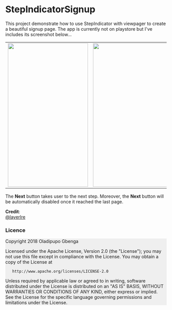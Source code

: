 # StepIndicatorSignup
This project demonstrate how to use StepIndicator with viewpager to create a beautiful signup page. The app is currently not on playstore but I've includes its screenshot below...

<table border="0"><tr><td>
<img height="450" width="250" src="https://firebasestorage.googleapis.com/v0/b/firesample-12a1e.appspot.com/o/githubimages%2Fdevice-2018-04-05-171351.png?alt=media&token=9adf2400-7df1-490c-85d0-563223768671"></img></td><td>
<img height="450" width="250" src="https://firebasestorage.googleapis.com/v0/b/firesample-12a1e.appspot.com/o/githubimages%2Fdevice-2018-04-05-171436.png?alt=media&token=dd29ce2d-cb99-4ee7-b180-91732c466656"></img></td><td>
<img height="450" width="250" src="https://firebasestorage.googleapis.com/v0/b/firesample-12a1e.appspot.com/o/githubimages%2Fdevice-2018-04-05-171458.png?alt=media&token=cfc8f19f-cf1c-4745-8c22-04c57dc53a19"></img></td></tr></table>

The <B>Next</b> button takes user to the next step. Moreover, the <b>Next</b> button will be automatically disabled once it reached the last page. <br/>

<b>Credit</b>: <br/>
<a href="https://github.com/layerlre/StepIndicator/commits?author=layerlre">@layerlre</a><br/>

<h3>Licence</h3>
 <div style="background-color:#efefef">Copyright 2018 Oladipupo Gbenga

   Licensed under the Apache License, Version 2.0 (the "License");
   you may not use this file except in compliance with the License.
   You may obtain a copy of the License at

       http://www.apache.org/licenses/LICENSE-2.0

   Unless required by applicable law or agreed to in writing, software
   distributed under the License is distributed on an "AS IS" BASIS,
   WITHOUT WARRANTIES OR CONDITIONS OF ANY KIND, either express or implied.
   See the License for the specific language governing permissions and
   limitations under the License.</div>


